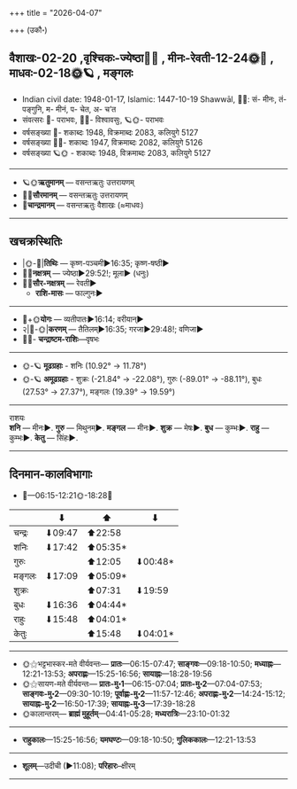+++
title = "2026-04-07"

+++
(उकौ॰)
## वैशाखः-02-20  ,वृश्चिकः-ज्येष्ठा🌛🌌  ,  मीनः-रेवती-12-24🌞🌌  ,  माधवः-02-18🌞🪐  , मङ्गलः
- Indian civil date: 1948-01-17, Islamic: 1447-10-19 Shawwāl, 🌌🌞: सं- मीनः, तं- पङ्गुनि, म- मीनं, प- चेत, अ- च’त
- संवत्सरः 🌛- पराभवः, 🌌🌞- विश्वावसुः, 🪐🌞- पराभवः
- वर्षसङ्ख्या 🌛- शकाब्दः 1948, विक्रमाब्दः 2083, कलियुगे 5127
- वर्षसङ्ख्या 🌌🌞- शकाब्दः 1947, विक्रमाब्दः 2082, कलियुगे 5126
- वर्षसङ्ख्या 🪐🌞 - शकाब्दः 1948, विक्रमाब्दः 2083, कलियुगे 5127
___________________
- 🪐🌞**ऋतुमानम्** — वसन्तऋतुः उत्तरायणम्
- 🌌🌞**सौरमानम्** — वसन्तऋतुः उत्तरायणम्
- 🌛**चान्द्रमानम्** — वसन्तऋतुः वैशाखः (≈माधवः)
___________________


## खचक्रस्थितिः
- |🌞-🌛|**तिथिः** — कृष्ण-पञ्चमी►16:35; कृष्ण-षष्ठी►  
- 🌌🌛**नक्षत्रम्** — ज्येष्ठा►29:52!; मूला► (धनुः)  
- 🌌🌞**सौर-नक्षत्रम्** — रेवती►  
  - **राशि-मासः** — फाल्गुनः► 
___________________
- 🌛+🌞**योगः** — व्यतीपातः►16:14; वरीयान्►  
- २|🌛-🌞|**करणम्** — तैतिलम्►16:35; गरजा►29:48!; वणिजा►  
- 🌌🌛- **चन्द्राष्टम-राशिः**—वृषभः  
___________________
- 🌞-🪐 **मूढग्रहाः** - शनिः (10.92° → 11.78°)
- 🌞-🪐 **अमूढग्रहाः** - शुक्रः (-21.84° → -22.08°), गुरुः (-89.01° → -88.11°), बुधः (27.53° → 27.37°), मङ्गलः (19.39° → 19.59°)
___________________
राशयः  
**शनि** — मीनः►. **गुरु** — मिथुनम्►. **मङ्गल** — मीनः►. **शुक्र** — मेषः►. **बुध** — कुम्भः►. **राहु** — कुम्भः►. **केतु** — सिंहः►. 
___________________


## दिनमान-कालविभागाः
- 🌅—06:15-12:21🌞-18:28🌇  

|      |⬇     |⬆     |⬇     |
|------|-----|-----|------|
|चन्द्रः|⬇09:47 |⬆22:58 |     |
|शनिः   |⬇17:42 |⬆05:35*|     |
|गुरुः  |     |⬆12:05 |⬇00:48*|
|मङ्गलः |⬇17:09 |⬆05:09*|     |
|शुक्रः |     |⬆07:31 |⬇19:59 |
|बुधः   |⬇16:36 |⬆04:44*|     |
|राहुः  |⬇15:48 |⬆04:01*|     |
|केतुः  |     |⬆15:48 |⬇04:01*|
___________________
- 🌞⚝भट्टभास्कर-मते वीर्यवन्तः— **प्रातः**—06:15-07:47; **साङ्गवः**—09:18-10:50; **मध्याह्नः**—12:21-13:53; **अपराह्णः**—15:25-16:56; **सायाह्नः**—18:28-19:56  
- 🌞⚝सायण-मते वीर्यवन्तः— **प्रातः-मु॰1**—06:15-07:04; **प्रातः-मु॰2**—07:04-07:53; **साङ्गवः-मु॰2**—09:30-10:19; **पूर्वाह्णः-मु॰2**—11:57-12:46; **अपराह्णः-मु॰2**—14:24-15:12; **सायाह्नः-मु॰2**—16:50-17:39; **सायाह्नः-मु॰3**—17:39-18:28  
- 🌞कालान्तरम्— **ब्राह्मं मुहूर्तम्**—04:41-05:28; **मध्यरात्रिः**—23:10-01:32  
___________________
- **राहुकालः**—15:25-16:56; **यमघण्टः**—09:18-10:50; **गुलिककालः**—12:21-13:53  
___________________
- **शूलम्**—उदीची (►11:08); **परिहारः**–क्षीरम्  
___________________
